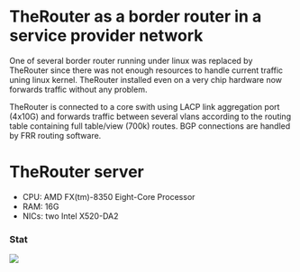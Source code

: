 # TheRouter as a border router in a service provider network

One of several border router running under linux was replaced
by TheRouter since there was not enough resources to handle
current traffic uning linux kernel. TheRouter installed
even on a very chip hardware now forwards traffic without any
problem.

TheRouter is connected to a core swith using LACP link
aggregation port (4x10G) and forwards traffic between
several vlans according to the routing table containing
full table/view (700k) routes. BGP connections are handled
by FRR routing software.

# TheRouter server

 - CPU: AMD FX(tm)-8350 Eight-Core Processor
 - RAM: 16G
 - NICs: two Intel X520-DA2

 
### Stat
<img src="http://therouter.net/images/production/sp1/production_border_router.png">
